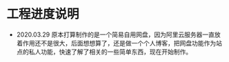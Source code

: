 # 工程进度说明
- 2020.03.29
  原本打算制作的是一个简易自用网盘，因为阿里云服务器一直放着作用还不是很大，后面想想算了，还是做一个个人博客，把网盘功能作为站点的私人功能，快速了解了相关的一些简单东西，现在开始制作。